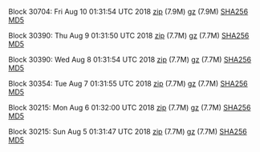 Block 30704: Fri Aug 10 01:31:54 UTC 2018 [zip](https://files.01coin.io/testnet/2018-08-10/bootstrap.dat.zip) (7.9M) [gz](https://files.01coin.io/testnet/2018-08-10/bootstrap.dat.tar.gz) (7.9M) [SHA256](https://files.01coin.io/testnet/2018-08-10/sha256.txt) [MD5](https://files.01coin.io/testnet/2018-08-10/md5.txt)

Block 30390: Thu Aug  9 01:31:50 UTC 2018 [zip](https://files.01coin.io/testnet/2018-08-09/bootstrap.dat.zip) (7.7M) [gz](https://files.01coin.io/testnet/2018-08-09/bootstrap.dat.tar.gz) (7.7M) [SHA256](https://files.01coin.io/testnet/2018-08-09/sha256.txt) [MD5](https://files.01coin.io/testnet/2018-08-09/md5.txt)

Block 30390: Wed Aug  8 01:31:54 UTC 2018 [zip](https://files.01coin.io/testnet/2018-08-08/bootstrap.dat.zip) (7.7M) [gz](https://files.01coin.io/testnet/2018-08-08/bootstrap.dat.tar.gz) (7.7M) [SHA256](https://files.01coin.io/testnet/2018-08-08/sha256.txt) [MD5](https://files.01coin.io/testnet/2018-08-08/md5.txt)

Block 30354: Tue Aug  7 01:31:55 UTC 2018 [zip](https://files.01coin.io/testnet/2018-08-07/bootstrap.dat.zip) (7.7M) [gz](https://files.01coin.io/testnet/2018-08-07/bootstrap.dat.tar.gz) (7.7M) [SHA256](https://files.01coin.io/testnet/2018-08-07/sha256.txt) [MD5](https://files.01coin.io/testnet/2018-08-07/md5.txt)

Block 30215: Mon Aug  6 01:32:00 UTC 2018 [zip](https://files.01coin.io/testnet/2018-08-06/bootstrap.dat.zip) (7.7M) [gz](https://files.01coin.io/testnet/2018-08-06/bootstrap.dat.tar.gz) (7.7M) [SHA256](https://files.01coin.io/testnet/2018-08-06/sha256.txt) [MD5](https://files.01coin.io/testnet/2018-08-06/md5.txt)

Block 30215: Sun Aug  5 01:31:47 UTC 2018 [zip](https://files.01coin.io/testnet/2018-08-05/bootstrap.dat.zip) (7.7M) [gz](https://files.01coin.io/testnet/2018-08-05/bootstrap.dat.tar.gz) (7.7M) [SHA256](https://files.01coin.io/testnet/2018-08-05/sha256.txt) [MD5](https://files.01coin.io/testnet/2018-08-05/md5.txt)
